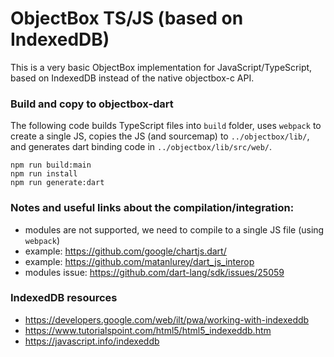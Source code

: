 # ObjectBox TS/JS (based on IndexedDB)

This is a very basic ObjectBox implementation for JavaScript/TypeScript, based on IndexedDB instead of the native objectbox-c API.

### Build and copy to objectbox-dart
The following code builds TypeScript files into `build` folder, uses `webpack` to create a single JS,
copies the JS (and sourcemap) to `../objectbox/lib/`, and generates dart binding code in `../objectbox/lib/src/web/`.
```
npm run build:main
npm run install
npm run generate:dart
```

### Notes and useful links about the compilation/integration:
* modules are not supported, we need to compile to a single JS file (using `webpack`)
* example: https://github.com/google/chartjs.dart/
* example: https://github.com/matanlurey/dart_js_interop
* modules issue: https://github.com/dart-lang/sdk/issues/25059
  
### IndexedDB resources
* https://developers.google.com/web/ilt/pwa/working-with-indexeddb
* https://www.tutorialspoint.com/html5/html5_indexeddb.htm
* https://javascript.info/indexeddb
